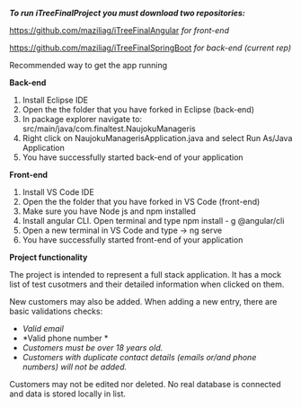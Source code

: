 ***To run iTreeFinalProject you must download two repositories:***

https://github.com/maziliag/iTreeFinalAngular       *for front-end*

https://github.com/maziliag/iTreeFinalSpringBoot    *for back-end (current rep)*


Recommended way to get the app running

**Back-end**
1. Install Eclipse IDE
2. Open the the folder that you have forked in Eclipse (back-end)
3. In package explorer navigate to:
   src/main/java/com.finaltest.NaujokuManageris
4. Right click on NaujokuManagerisApplication.java 
   and select Run As/Java Application
5. You have successfully started back-end of your application

**Front-end**
1. Install VS Code IDE
2. Open the the folder that you have forked in VS Code (front-end)
3. Make sure you have Node js and npm installed
4. Install angular CLI. Open terminal and type
   npm install - g @angular/cli
4. Open a new terminal in VS Code and type -> ng serve
5. You have successfully started front-end of your application


**Project functionality**

The project is intended to represent a full stack application. It has a mock list of test cusotmers and their detailed information when clicked on them. 

New customers may also be added. When adding a new entry, there are basic validations checks:
- *Valid email*
- *Valid phone number *
- *Customers must be over 18 years old.*
- *Customers with duplicate contact details (emails or/and phone numbers) will not be added.*

Customers may not be edited nor deleted. No real database is connected and data is stored locally in list.
